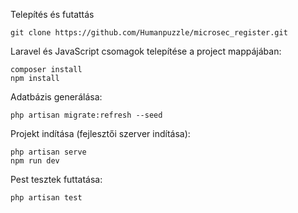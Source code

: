 Telepítés és futattás

    git clone https://github.com/Humanpuzzle/microsec_register.git


Laravel és JavaScript csomagok telepítése a project mappájában:

    composer install
    npm install


Adatbázis generálása:

    php artisan migrate:refresh --seed


Projekt indítása (fejlesztői szerver indítása):

    php artisan serve
    npm run dev


Pest tesztek futtatása:

    php artisan test
